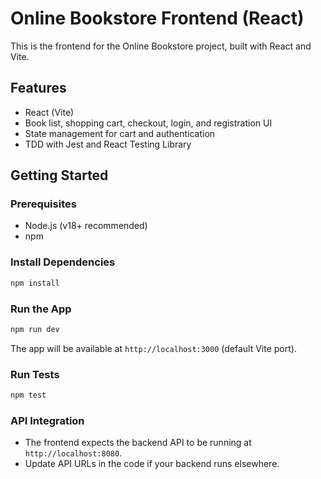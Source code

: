 # Online Bookstore Frontend (React)

This is the frontend for the Online Bookstore project, built with React and Vite.

## Features
- React (Vite)
- Book list, shopping cart, checkout, login, and registration UI
- State management for cart and authentication
- TDD with Jest and React Testing Library

## Getting Started

### Prerequisites
- Node.js (v18+ recommended)
- npm

### Install Dependencies
```bash
npm install
```

### Run the App
```bash
npm run dev
```
The app will be available at `http://localhost:3000` (default Vite port).

### Run Tests
```bash
npm test
```

### API Integration
- The frontend expects the backend API to be running at `http://localhost:8080`.
- Update API URLs in the code if your backend runs elsewhere.
